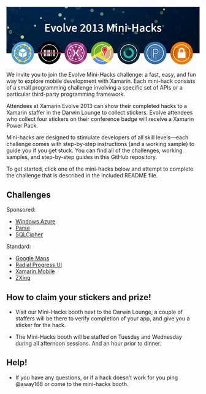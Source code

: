 ![Evolve 2013 Mini-Hacks](header.png)

We invite you to join the Evolve Mini-Hacks challenge: a fast, easy, and fun way to explore mobile development with Xamarin. Each mini-hack consists of a small programming challenge involving a specific set of APIs or a particular third-party programming framework. 

Attendees at Xamarin Evolve 2013 can show their completed hacks to a Xamarin staffer in the Darwin Lounge to collect stickers. Evolve attendees who collect four stickers on their conference badge will receive a Xamarin Power Pack.

Mini-hacks are designed to stimulate developers of all skill levels—each challenge comes with step-by-step instructions (and a working sample) to guide you if you get stuck. You can find all of the challenges, working samples, and step-by-step guides in this GitHub repository.

To get started, click one of the mini-hacks below and attempt  to complete the challenge that is described in the included README file.

## Challenges

Sponsored:

* [Windows Azure](https://github.com/xamarin/mini-hacks/tree/master/WindowsAzure#windows-azure-mobile-services)
* [Parse](https://github.com/xamarin/mini-hacks/blob/master/Parse/README.md#parse)
* [SQLCipher](https://github.com/xamarin/mini-hacks/tree/master/SQLCipher)

Standard:

* [Google Maps](https://github.com/xamarin/mini-hacks/tree/master/GoogleMaps#google-maps)
* [Radial Progress UI](https://github.com/xamarin/mini-hacks/tree/master/RadialProgress#hack-radial-progress)
* [Xamarin.Mobile](https://github.com/xamarin/mini-hacks/tree/master/XamarinMobile#xamarinmobile)
* [ZXing](https://github.com/xamarin/mini-hacks/tree/master/QRScanner#zxing-qr-code-scanner)

## How to claim your stickers and prize!

* Visit our Mini-Hacks booth next to the Darwin Lounge, a couple of staffers will be there to verify completion of your app, and give you a sticker for the hack.

* The Mini-Hacks booth will be staffed on Tuesday and Wednesday during all afternoon sessions. And an hour prior to dinner. 

## Help!
* If you have any questions, or if a hack doesn’t work for you ping @away168 or come to the mini-hacks booth.


